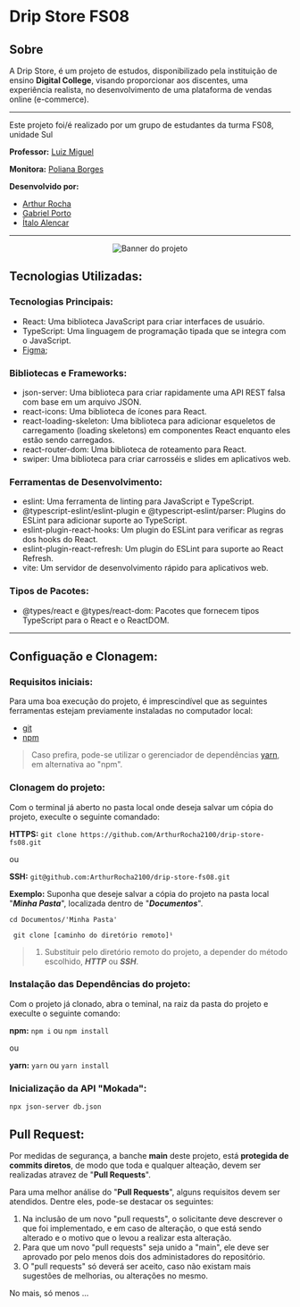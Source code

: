# Drip Store FS08

## Sobre

A Drip Store, é um projeto de estudos, disponibilizado pela instituição de ensino **Digital College**, visando proporcionar aos discentes, uma experiência realista, no desenvolvimento de uma  plataforma de vendas online (e-commerce).

---
Este projeto foi/é realizado por um grupo de estudantes da turma FS08, unidade Sul

**Professor:** [Luiz Miguel](https://www.linkedin.com/in/devluismiguel/) 

**Monitora:** [Poliana Borges](https://www.linkedin.com/in/borges-poliana/)

**Desenvolvido por:**
* [Arthur Rocha](https://www.linkedin.com/in/arthur-rocha-5a052221b/)
* [Gabriel Porto](https://www.linkedin.com/in/devgarb-fs/)
* [Ítalo Alencar](https://www.linkedin.com/in/alencarfbitalo/)
---
<p align="center">
   <img src="https://github.com/ArthurRocha2100/drip-store-fs08/assets/94405748/f1857fe0-5fc2-475c-afe2-b7ca7c2dd1a0" alt="Banner do projeto">
<p align="center">

## Tecnologias Utilizadas:

### Tecnologias Principais:

* React: Uma biblioteca JavaScript para criar interfaces de usuário.
* TypeScript: Uma linguagem de programação tipada que se integra com o JavaScript.
* [Figma](https://www.figma.com/file/cfb4F7ZXMFQmvmTn3PKI4z/DRIP-STORE---DIGITAL-COLLEGE?type=design&node-id=101-2&mode=design&t=UfPtESK8JjZ1R91F-0);


### Bibliotecas e Frameworks:
* json-server: Uma biblioteca para criar rapidamente uma API REST falsa com base em um arquivo JSON.
* react-icons: Uma biblioteca de ícones para React.
* react-loading-skeleton: Uma biblioteca para adicionar esqueletos de carregamento (loading skeletons) em componentes React enquanto eles estão sendo carregados.
* react-router-dom: Uma biblioteca de roteamento para React.
* swiper: Uma biblioteca para criar carrosséis e slides em aplicativos web.

### Ferramentas de Desenvolvimento:
* eslint: Uma ferramenta de linting para JavaScript e TypeScript.
* @typescript-eslint/eslint-plugin e @typescript-eslint/parser: Plugins do ESLint para adicionar suporte ao TypeScript.
* eslint-plugin-react-hooks: Um plugin do ESLint para verificar as regras dos hooks do React.
* eslint-plugin-react-refresh: Um plugin do ESLint para suporte ao React Refresh.
* vite: Um servidor de desenvolvimento rápido para aplicativos web.

### Tipos de Pacotes:
* @types/react e @types/react-dom: Pacotes que fornecem tipos TypeScript para o React e o ReactDOM.

---
## Configuação e Clonagem:

### Requisitos iniciais:
Para uma boa execução do projeto, é imprescindível que as seguintes ferramentas estejam previamente instaladas no computador local:
* [git](https://git-scm.com/downloads)
* [npm](https://docs.npmjs.com/downloading-and-installing-node-js-and-npm)
> Caso prefira, pode-se utilizar o gerenciador de dependências [yarn](https://classic.yarnpkg.com/lang/en/docs/install/#debian-stable), em alternativa ao "npm".

### Clonagem do projeto:
Com o terminal já aberto no pasta local onde deseja salvar um cópia do projeto, execulte o seguinte comandado:

**HTTPS:** ```git clone https://github.com/ArthurRocha2100/drip-store-fs08.git```

ou

**SSH:** ```git@github.com:ArthurRocha2100/drip-store-fs08.git```

**Exemplo:**
Suponha que deseje salvar a cópia do projeto na pasta local "***Minha Pasta***", localizada dentro de "***Documentos***".

```cd Documentos/'Minha Pasta'```

``` git clone [caminho do diretório remoto]¹```

> 1. Substituir pelo diretório remoto do projeto, a depender do método escolhido, ***HTTP*** ou ***SSH***.

### Instalação das Dependências do projeto:

Com o projeto já clonado, abra o teminal, na raiz da pasta do projeto e execulte o seguinte comando:

**npm:** ```npm i``` ou ```npm install```

ou

**yarn:** ```yarn``` ou ```yarn install```

### Inicialização da API "Mokada":

```npx json-server db.json```

## Pull Request:
Por medidas de segurança, a banche **main** deste projeto, está **protegida de commits diretos**, de modo que toda e qualquer alteação, devem ser realizadas atravez de "**Pull Requests**".

Para uma melhor análise do "**Pull  Requests**", alguns requisitos devem ser atendidos. Dentre eles, pode-se destacar os seguintes:

1. Na inclusão de um novo "pull requests", o solicitante deve descrever o que foi implementado, e em caso de alteração, o que está sendo alterado e o motivo que o levou a realizar esta alteração.
2. Para que um novo "pull requests" seja unido a "main", ele deve ser aprovado por pelo menos dois dos administadores do repositório.
3. O "pull requests" só deverá ser aceito, caso não existam mais sugestões de melhorias, ou alterações no mesmo.

No mais, só menos ...
